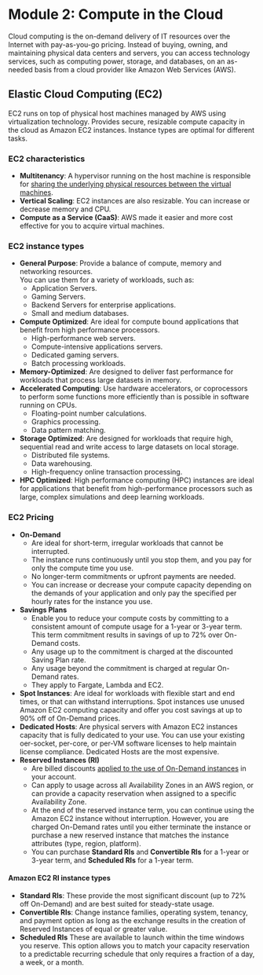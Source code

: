 # Module 2: Compute in the Cloud
Cloud computing is the on-demand delivery of IT resources over the Internet with pay-as-you-go pricing. Instead of buying, owning, and maintaining physical data centers and servers, you can access technology services, such as computing power, storage, and databases, on an as-needed basis from a cloud provider like Amazon Web Services (AWS).

## Elastic Cloud Computing (EC2)
EC2 runs on top of physical host machines managed by AWS using virtualization technology. Provides secure, resizable compute capacity in the cloud as Amazon EC2 instances. Instance types are optimal for different tasks.

### EC2 characteristics
* **Multitenancy**: A hypervisor running on the host machine is responsible for <ins>sharing the underlying physical resources between the virtual machines</ins>.  
* **Vertical Scaling**: EC2 instances are also resizable. You can increase or decrease memory and CPU.  
* **Compute as a Service (CaaS)**: AWS made it easier and more cost effective for you to acquire virtual machines.

### EC2 instance types
* **General Purpose**: Provide a balance of compute, memory and networking resources.  
You can use them for a variety of workloads, such as: 
    * Application Servers.
    * Gaming Servers.
    * Backend Servers for enterprise applications.
    * Small and medium databases.
* **Compute Optimized**: Are ideal for compute bound applications that benefit from high performance processors.  
  * High-performance web servers.
  * Compute-intensive applications servers.
  * Dedicated gaming servers.
  * Batch processing workloads.
* **Memory-Optimized**: Are designed to deliver fast performance for workloads that process large datasets in memory.
* **Accelerated Computing**: Use hardware accelerators, or coprocessors to perform some functions more efficiently than is possible in software running on CPUs.
  * Floating-point number calculations.
  * Graphics processing.
  * Data pattern matching.
* **Storage Optimized**: Are designed for workloads that require high, sequential read and write access to large datasets on local storage.
  * Distributed file systems.
  * Data warehousing.
  * High-frequency online transaction processing.
* **HPC Optimized**: High performance computing (HPC) instances are ideal for applications that benefit from high-performance processors such as large, complex simulations and deep learning workloads.

### EC2 Pricing

* **On-Demand**
   * Are ideal for short-term, irregular workloads that cannot be interrupted.
   * The instance runs continuously until you stop them, and you pay for only the compute time you use.
   * No longer-term commitments or upfront payments are needed.
   * You can increase or decrease your compute capacity depending on the demands of your application and only pay the specified per hourly rates for the instance you use.
* **Savings Plans**
   * Enable you to reduce your compute costs by committing to a consistent amount of compute usage for a 1-year or 3-year term. This term commitment results in savings of up to 72% over On-Demand costs.
   * Any usage up to the commitment is charged at the discounted Saving Plan rate.
   * Any usage beyond the commitment is charged at regular On-Demand rates.
   * They apply to Fargate, Lambda and EC2.
* **Spot Instances**: Are ideal for workloads with flexible start and end times, or that can withstand interruptions. Spot instances use unused Amazon EC2 computing capacity and offer you cost savings at up to 90% off of On-Demand prices.
* **Dedicated Hosts**: Are physical servers with Amazon EC2 instances capacity that is fully dedicated to your use. You can use your existing oer-socket, per-core, or per-VM software licenses to help maintain license compliance. Dedicated Hosts are the most expensive.
* **Reserved Instances (RI)**
   * Are billed discounts <ins>applied to the use of On-Demand instances</ins> in your account.
   * Can apply to usage across all Availability Zones in an AWS region, or can provide a capacity reservation when assigned to a specific Availability Zone.
   * At the end of the reserved instance term, you can continue using the Amazon EC2 instance without interruption. However, you are charged On-Demand rates until you either terminate the instance or purchase a new reserved instance that matches the instance attributes (type, region, platform).
   * You can purchase **Standard RIs** and **Convertible RIs** for a 1-year or 3-year term, and **Scheduled RIs** for a 1-year term.
   
#### Amazon EC2 RI instance types   
   * **Standard RIs**: These provide the most significant discount (up to 72% off On-Demand) and are best suited for steady-state usage.
   * **Convertible RIs**: Change instance families, operating system, tenancy, and payment option as long as the exchange results in the creation of Reserved Instances of equal or greater value.
   * **Scheduled RIs** These are available to launch within the time windows you reserve. This option allows you to match your capacity reservation to a predictable recurring schedule that only requires a fraction of a day, a week, or a month.
  
